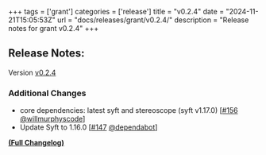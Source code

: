 +++
tags = ['grant']
categories = ['release']
title = "v0.2.4"
date = "2024-11-21T15:05:53Z"
url = "docs/releases/grant/v0.2.4/"
description = "Release notes for grant v0.2.4"
+++

## Release Notes:
Version [v0.2.4](https://github.com/anchore/grant/releases/tag/v0.2.4)

### Additional Changes

- core dependencies: latest syft and stereoscope (syft v1.17.0) [[#156](https://github.com/anchore/grant/pull/156) [@willmurphyscode](https://github.com/willmurphyscode)]
- Update Syft to 1.16.0 [[#147](https://github.com/anchore/grant/pull/147) [@dependabot](https://github.com/dependabot)]

**[(Full Changelog)](https://github.com/anchore/grant/compare/v0.2.3...v0.2.4)**
